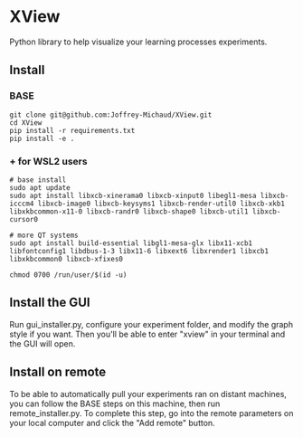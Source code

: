 # XView
Python library to help visualize your learning processes experiments.

## Install

### BASE

```shell
git clone git@github.com:Joffrey-Michaud/XView.git
cd XView
pip install -r requirements.txt
pip install -e .
```

### + for WSL2 users

```shell
# base install
sudo apt update
sudo apt install libxcb-xinerama0 libxcb-xinput0 libegl1-mesa libxcb-icccm4 libxcb-image0 libxcb-keysyms1 libxcb-render-util0 libxcb-xkb1 libxkbcommon-x11-0 libxcb-randr0 libxcb-shape0 libxcb-util1 libxcb-cursor0

# more QT systems
sudo apt install build-essential libgl1-mesa-glx libx11-xcb1 libfontconfig1 libdbus-1-3 libx11-6 libxext6 libxrender1 libxcb1 libxkbcommon0 libxcb-xfixes0

chmod 0700 /run/user/$(id -u)
```

## Install the GUI

Run gui_installer.py, configure your experiment folder, and modify the graph style if you want. Then you'll be able to enter "xview" in your terminal and the GUI will open.

## Install on remote 

To be able to automatically pull your experiments ran on distant machines, you can follow the BASE steps on this machine, then run remote_installer.py.
To complete this step, go into the remote parameters on your local computer and click the "Add remote" button. 

